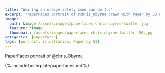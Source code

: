 ```yaml
---
title: "Wearing an orange safety cone can be fun"
excerpt: "PaperFaces portrait of @chris_Obyrne drawn with Paper by 53 on an iPad."
image: 
  path: &image /assets/images/paperfaces-chris-obyrne-twitter.jpg 
  feature: *image
  thumbnail: /assets/images/paperfaces-chris-obyrne-twitter-150.jpg
categories: [paperfaces]
tags: [portrait, illustration, Paper by 53]
---
```


PaperFaces portrait of [@chris_Obyrne](https://twitter.com/chris_Obyrne).

{% include boilerplate/paperfaces.md %}
